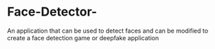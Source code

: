 # Face-Detector-
An application that can be used to detect faces and can be modified to create a face detection game or deepfake application 

